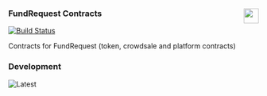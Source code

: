 ### FundRequest Contracts<img align="right" src="https://fundrequest.io/images/app/header-logo.png" height="30px" />

[![Build Status](https://travis-ci.org/FundRequest/contracts.svg?branch=master)](https://travis-ci.org/FundRequest/contracts)

Contracts for FundRequest (token, crowdsale and platform contracts)


### Development

![Latest](/.images/development_latest.deploy.png)